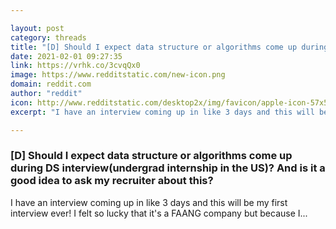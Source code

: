 ```yaml
---

layout: post
category: threads
title: "[D] Should I expect data structure or algorithms come up during DS interview(undergrad internship in the US)? And is it a good idea to ask my recruiter about this?"
date: 2021-02-01 09:27:35
link: https://vrhk.co/3cvqQx0
image: https://www.redditstatic.com/new-icon.png
domain: reddit.com
author: "reddit"
icon: http://www.redditstatic.com/desktop2x/img/favicon/apple-icon-57x57.png
excerpt: "I have an interview coming up in like 3 days and this will be my first interview ever! I felt so lucky that it's a FAANG company but because I..."

---
```


### [D] Should I expect data structure or algorithms come up during DS interview(undergrad internship in the US)? And is it a good idea to ask my recruiter about this?

I have an interview coming up in like 3 days and this will be my first interview ever! I felt so lucky that it's a FAANG company but because I...
